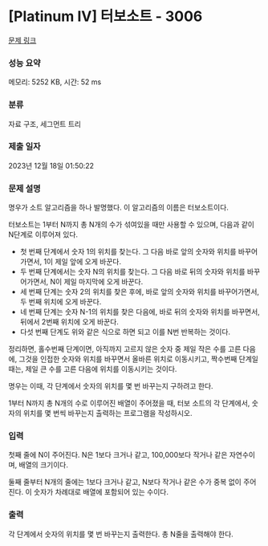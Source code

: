 # [Platinum IV] 터보소트 - 3006 

[문제 링크](https://www.acmicpc.net/problem/3006) 

### 성능 요약

메모리: 5252 KB, 시간: 52 ms

### 분류

자료 구조, 세그먼트 트리

### 제출 일자

2023년 12월 18일 01:50:22

### 문제 설명

<p>명우가 소트 알고리즘을 하나 발명했다. 이 알고리즘의 이름은 터보소트이다. </p>

<p>터보소트는 1부터 N까지 총 N개의 수가 섞여있을 때만 사용할 수 있으며, 다음과 같이 N단계로 이루어져 있다.</p>

<ul>
	<li>첫 번째 단계에서 숫자 1의 위치를 찾는다. 그 다음 바로 앞의 숫자와 위치를 바꾸어가면서, 1이 제일 앞에 오게 바꾼다.</li>
	<li>두 번째 단계에서는 숫자 N의 위치를 찾는다. 그 다음 바로 뒤의 숫자와 위치를 바꾸어가면서, N이 제일 마지막에 오게 바꾼다.</li>
	<li>세 번째 단계는 숫자 2의 위치를 찾은 후에, 바로 앞의 숫자와 위치를 바꾸어가면서, 두 번째 위치에 오게 바꾼다.</li>
	<li>네 번째 단계는 숫자 N-1의 위치를 찾은 다음에, 바로 뒤의 숫자와 위치를 바꾸면서, 뒤에서 2번째 위치에 오게 바꾼다.</li>
	<li>다섯 번째 단계도 위와 같은 식으로 하면 되고 이를 N번 반복하는 것이다.</li>
</ul>

<p>정리하면, 홀수번째 단계이면, 아직까지 고르지 않은 숫자 중 제일 작은 수를 고른 다음에, 그것을 인접한 숫자와 위치를 바꾸면서 올바른 위치로 이동시키고, 짝수번째 단계일때는, 제일 큰 수를 고른 다음에 위치를 이동시키는 것이다.</p>

<p>명우는 이때, 각 단계에서 숫자의 위치를 몇 번 바꾸는지 구하려고 한다.</p>

<p>1부터 N까지 총 N개의 수로 이루어진 배열이 주어졌을 때, 터보 소트의 각 단계에서, 숫자의 위치를 몇 번씩 바꾸는지 출력하는 프로그램을 작성하시오.</p>

### 입력 

 <p>첫째 줄에 N이 주어진다. N은 1보다 크거나 같고, 100,000보다 작거나 같은 자연수이며, 배열의 크기이다.</p>

<p>둘째 줄부터 N개의 줄에는 1보다 크거나 같고, N보다 작거나 같은 수가 중복 없이 주어진다. 이 숫자가 차례대로 배열에 포함되어 있는 수이다.</p>

### 출력 

 <p>각 단계에서 숫자의 위치를 몇 번 바꾸는지 출력한다. 총 N줄을 출력해야 한다.</p>

